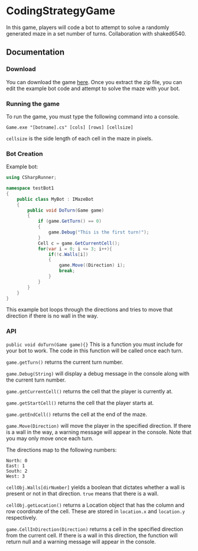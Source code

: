 # CodingStrategyGame
In this game, players will code a bot to attempt to solve a randomly generated maze in a set number of turns. Collaboration with shaked6540.

## Documentation
### Download
You can download the game [here](https://www.dropbox.com/s/t7ts7atfq0n4v64/CodingStrategyGame.zip?dl=0).
Once you extract the zip file, you can edit the example bot code and attempt to solve the maze with your bot.
### Running the game
To run the game, you must type the following command into a console.
```
Game.exe "[botname].cs" [cols] [rows] [cellsize]
```
`cellsize` is the side length of each cell in the maze in pixels.

### Bot Creation
Example bot: 
```csharp
using CSharpRunner;

namespace testBot1
{
    public class MyBot : IMazeBot
    {
        public void DoTurn(Game game)
        {
            if (game.GetTurn() == 0)
            {
                game.Debug("This is the first turn!");
            }
            Cell c = game.GetCurrentCell();
            for(var i = 0; i <= 3; i++){
                if(!c.Walls[i])
                {
                    game.Move((Direction) i);
                    break;
                }
            }
        }
    }
}
```
This example bot loops through the directions and tries to move that direction if there is no wall in the way.

### API
`public void doTurn(Game game){}` This is a function you must include for your bot to work. The code in this function will be called once each turn.

`game.getTurn()` returns the current turn number.

`game.Debug(String)` will display a debug message in the console along with the current turn number.

`game.getCurrentCell()` returns the cell that the player is currently at.

`game.getStartCell()` returns the cell that the player starts at.

`game.getEndCell()` returns the cell at the end of the maze.

`game.Move(Direction)` will move the player in the specified direction. If there is a wall in the way, a warning message will appear in the console. Note that you may only move once each turn.

The directions map to the following numbers: 
```
North: 0
East: 1
South: 2
West: 3
```

`cellObj.Walls[dirNumber]` yields a boolean that dictates whether a wall is present or not in that direction. `true` means that there is a wall.

`cellObj.getLocation()` returns a Location object that has the column and row coordinate of the cell. These are stored in `location.x` and `location.y` respectively.

`game.CellInDirection(Direction)` returns a cell in the specified direction from the current cell. If there is a wall in this direction, the function will return null and a warning message will appear in the console.


